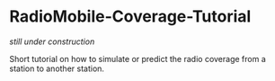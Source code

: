 # RadioMobile-Coverage-Tutorial

_still under construction_

Short tutorial on how to simulate or predict the radio coverage from a station to another station.
